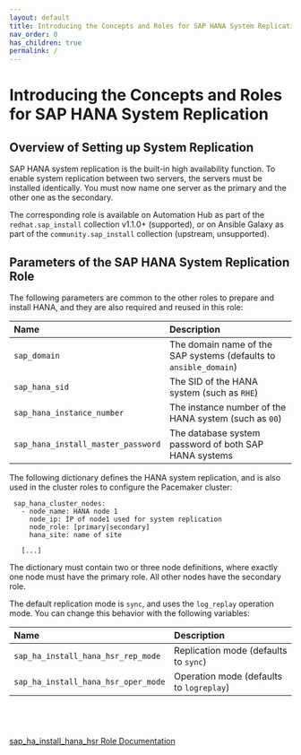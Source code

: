 ```yaml
---
layout: default
title: Introducing the Concepts and Roles for SAP HANA System Replication
nav_order: 0
has_children: true
permalink: /
---
```


# Introducing the Concepts and Roles for SAP HANA System Replication

## Overview of Setting up System Replication

SAP HANA system replication is the built-in high availability function.
To enable system replication between two servers, the servers must be
installed identically. You must now name one server as the primary and
the other one as the secondary.

The corresponding role is available on Automation Hub as part of the
`redhat.sap_install` collection v1.1.0+ (supported), or on Ansible
Galaxy as part of the `community.sap_install` collection (upstream,
unsupported).

## Parameters of the SAP HANA System Replication Role

The following parameters are common to the other roles to prepare and
install HANA, and they are also required and reused in this role:

<table>
<colgroup>
<col style="width: 50%" />
<col style="width: 50%" />
</colgroup>
<thead>
<tr class="header">
<th style="text-align: left;">Name</th>
<th style="text-align: left;">Description</th>
</tr>
</thead>
<tbody>
<tr class="odd">
<td style="text-align: left;"><code>sap_domain</code></td>
<td style="text-align: left;">The domain name of the SAP systems
(defaults to <code>ansible_domain</code>)</td>
</tr>
<tr class="even">
<td style="text-align: left;"><code>sap_hana_sid</code></td>
<td style="text-align: left;">The SID of the HANA system (such as
<code>RHE</code>)</td>
</tr>
<tr class="odd">
<td style="text-align: left;"><code>sap_hana_instance_number</code></td>
<td style="text-align: left;">The instance number of the HANA system
(such as <code>00</code>)</td>
</tr>
<tr class="even">
<td
style="text-align: left;"><code>sap_hana_install_master_password</code></td>
<td style="text-align: left;">The database system password of both SAP
HANA systems</td>
</tr>
</tbody>
</table>

The following dictionary defines the HANA system replication, and is
also used in the cluster roles to configure the Pacemaker cluster:

     sap_hana_cluster_nodes:
       - node_name: HANA node 1
         node_ip: ÌP of node1 used for system replication
         node_role: [primary|secondary]
         hana_site: name of site

       [...]

The dictionary must contain two or three node definitions, where exactly
one node must have the primary role. All other nodes have the secondary
role.

The default replication mode is `sync`, and uses the `log_replay`
operation mode. You can change this behavior with the following
variables:

<table>
<colgroup>
<col style="width: 50%" />
<col style="width: 50%" />
</colgroup>
<thead>
<tr class="header">
<th style="text-align: left;">Name</th>
<th style="text-align: left;">Description</th>
</tr>
</thead>
<tbody>
<tr class="odd">
<td
style="text-align: left;"><code>sap_ha_install_hana_hsr_rep_mode</code></td>
<td style="text-align: left;">Replication mode (defaults to
<code>sync</code>)</td>
</tr>
<tr class="even">
<td
style="text-align: left;"><code>sap_ha_install_hana_hsr_oper_mode</code></td>
<td style="text-align: left;">Operation mode (defaults to
<code>logreplay</code>)</td>
</tr>
</tbody>
</table>

##  

[sap_ha_install_hana_hsr Role
Documentation](https://console.redhat.com/ansible/automation-hub/repo/published/redhat/sap_install/content/role/sap_ha_install_hana_hsr)

